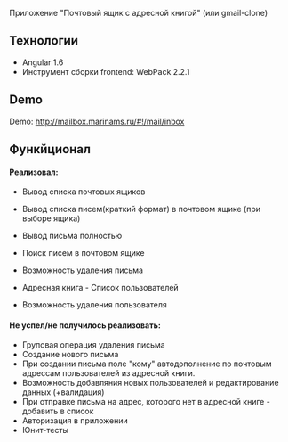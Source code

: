 Приложение "Почтовый ящик с адресной книгой" (или gmail-clone)

<h2>Технологии</h2>

- Angular 1.6
- Инструмент сборки frontend: WebPack 2.2.1

<h2>Demo</h2>

Demo: http://mailbox.marinams.ru/#!/mail/inbox

<h2>Функйционал</h2>

<h4>Реализовал:</h4>

- Вывод списка почтовых ящиков
- Вывод списка писем(краткий формат) в почтовом ящике (при выборе ящика)
- Вывод письма полностью
- Поиск писем в почтовом ящике
- Возможность удаления письма

- Адресная книга - Список пользователей
- Возможность удаления пользователя


<h4>Не успел/не получилось реализовать:</h4>

- Груповая операция удаления письма
- Создание нового письма
- При создании письма поле "кому" автодополнение по почтовым адрессам пользователей из адресной книги.
- Возможность добавляния новых пользователей и редактирование данных (+валидация)
- При отправке письма на адрес, которого нет в адресной книге - добавить в список
- Авторизация в приложении
- Юнит-тесты